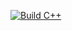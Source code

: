 [![Build C++](https://github.com/RyanTheRyan-code/430_x06/actions/workflows/main.yml/badge.svg)](https://github.com/RyanTheRyan-code/430_x06/actions/workflows/main.yml)
